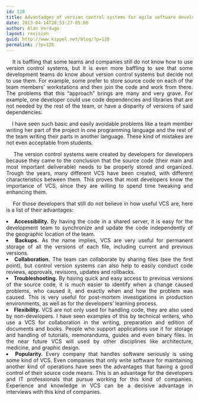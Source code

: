 ```yaml
---
id: 128
title: Advantadges of version control systems for agile software development.
date: 2013-04-14T20:53:27-05:00
author: Alan Verdugo
layout: revision
guid: http://www.kippel.net/blog/?p=128
permalink: /?p=128
---
```

<p style="text-align: justify;">
      It is baffling that some teams and companies still do not know how to use version control systems, but it is even more baffling to see that some development teams do know about version control systems but decide not to use them. For example, some prefer to store source code on each of the team members&#8217; workstations and then join the code and work from there. The problems that this &#8220;approach&#8221; brings are many and very grave. For example, one developer could use code dependencies and libraries that are not needed by the rest of the team, or have a disparity of versions of said dependencies.
</p>

<p style="text-align: justify;">
      I have seen such basic and easily avoidable problems like a team member writing her part of the project in one programming language and the rest of the team writing their parts in another language. These kind of mistakes are not even acceptable from students.
</p>

<p style="text-align: justify;">
      The version control systems were created by developers for developers because they came to the conclusion that the source code (their main and most important deliverable) needs to be properly stored and organized. Trough the years, many different VCS have been created, with different characteristics between them. This proves that most developers know the importance of VCS, since they are willing to spend time tweaking and enhancing them.
</p>

<p style="text-align: justify;">
      For those developers that still do not believe in how useful VCS are, here is a list of their advantages:
</p>

<li style="text-align: justify;">
  <strong>Accessibility.</strong> By having the code in a shared server, it is easy for the development team to synchronize and update the code independently of the geographic location of the team.
</li>
<li style="text-align: justify;">
  <strong>Backups.</strong> As the name implies, VCS are very useful for permanent storage of all the versions of each file, including current and previous versions.
</li>
<li style="text-align: justify;">
  <strong>Collaboration.</strong> The team can collaborate by sharing files (see the first point), but control version systems can also help to easily conduct code reviews, approvals, revisions, updates and rollbacks.
</li>
<li style="text-align: justify;">
  <strong>Troubleshooting.</strong> By having quick and easy access to previous versions of the source code, it is much easier to identify when a change caused problems, who caused it, and exactly when and how the problem was caused. This is very useful for post-mortem investigations in production environments, as well as for the developers&#8217; learning process.
</li>
<li style="text-align: justify;">
  <strong>Flexibility.</strong> VCS are not only used for handling code, they are also used by non-developers. I have seen examples of this by technical writers, who use a VCS for collaboration in the writing, preparation and edition of documents and books. People who support applications use it for storage and handling of tutorials, memorandums, guides and even binary files. In the near future VCS will used by other disciplines like architecture, medicine, and graphic design.
</li>
<li style="text-align: justify;">
  <strong>Popularity.</strong> Every company that handles software seriously is using some kind of VCS. Even companies that only write software for maintaining another kind of operations have seen the advantages that having a good control of their source code means. This is an advantage for the developers and IT professionals that pursue working for this kind of companies. Experience and knowledge in VCS can be a decisive advantage in interviews with this kind of companies.
</li>